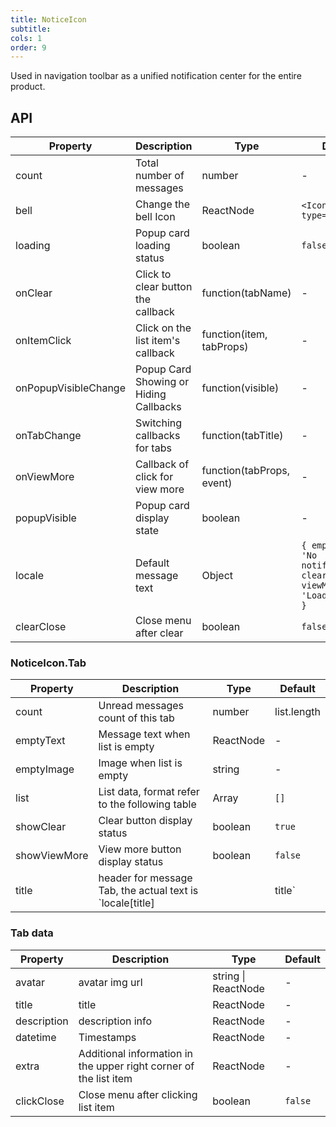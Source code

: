 ```yaml
---
title: NoticeIcon
subtitle:
cols: 1
order: 9
---
```


Used in navigation toolbar as a unified notification center for the entire product.

## API

| Property | Description | Type | Default |
| --- | --- | --- | --- |
| count | Total number of messages | number | - |
| bell | Change the bell Icon | ReactNode | `<Icon type='bell' />` |
| loading | Popup card loading status | boolean | `false` |
| onClear | Click to clear button the callback | function(tabName) | - |
| onItemClick | Click on the list item's callback | function(item, tabProps) | - |
| onPopupVisibleChange | Popup Card Showing or Hiding Callbacks | function(visible) | - |
| onTabChange | Switching callbacks for tabs | function(tabTitle) | - |
| onViewMore | Callback of click for view more | function(tabProps, event) | - |
| popupVisible | Popup card display state | boolean | - |
| locale | Default message text | Object | `{ emptyText: 'No notifications', clear: 'Clear', viewMore: 'Loading more' }` |
| clearClose | Close menu after clear | boolean | `false` |

### NoticeIcon.Tab

| Property | Description | Type | Default |
| --- | --- | --- | --- |
| count | Unread messages count of this tab | number | list.length |
| emptyText | Message text when list is empty | ReactNode | - |
| emptyImage | Image when list is empty | string | - |
| list | List data, format refer to the following table | Array | `[]` |
| showClear | Clear button display status | boolean | `true` |
| showViewMore | View more button display status | boolean | `false` |
| title | header for message Tab, the actual text is `locale[title] || title` | string | - |

### Tab data

| Property | Description | Type | Default |
| --- | --- | --- | --- |
| avatar | avatar img url | string \| ReactNode | - |
| title | title | ReactNode | - |
| description | description info | ReactNode | - |
| datetime | Timestamps | ReactNode | - |
| extra | Additional information in the upper right corner of the list item | ReactNode | - |
| clickClose | Close menu after clicking list item | boolean | `false` |
